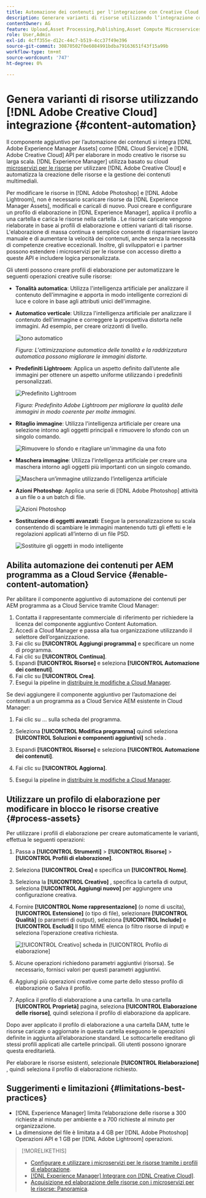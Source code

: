 ```yaml
---
title: Automazione dei contenuti per l'integrazione con Creative Cloud
description: Generare varianti di risorse utilizzando l’integrazione con Creative Cloud
contentOwner: AG
feature: Upload,Asset Processing,Publishing,Asset Compute Microservices,Workflow
role: User,Admin
exl-id: 4cff355e-d12c-44c7-b519-4cc37f49e396
source-git-commit: 30870502f0e6084991bdba79163651f43f15a99b
workflow-type: tm+mt
source-wordcount: '747'
ht-degree: 0%

---
```


# Genera varianti di risorse utilizzando [!DNL Adobe Creative Cloud] integrazione {#content-automation}

Il componente aggiuntivo per l’automazione dei contenuti si integra [!DNL Adobe Experience Manager Assets] come [!DNL Cloud Service] e [!DNL Adobe Creative Cloud] API per elaborare in modo creativo le risorse su larga scala. [!DNL Experience Manager] utilizza basato su cloud [microservizi per le risorse](/help/assets/asset-microservices-overview.md) per utilizzare [!DNL Adobe Creative Cloud] e automatizza la creazione delle risorse e la gestione dei contenuti multimediali.

Per modificare le risorse in [!DNL Adobe Photoshop] e [!DNL Adobe Lightroom], non è necessario scaricare risorse da [!DNL Experience Manager Assets], modificali e caricali di nuovo. Puoi creare e configurare un profilo di elaborazione in [!DNL Experience Manager], applica il profilo a una cartella e carica le risorse nella cartella . Le risorse caricate vengono rielaborate in base ai profili di elaborazione e ottieni varianti di tali risorse. L&#39;elaborazione di massa continua e semplice consente di risparmiare lavoro manuale e di aumentare la velocità dei contenuti, anche senza la necessità di competenze creative eccezionali. Inoltre, gli sviluppatori e i partner possono estendere i microservizi per le risorse con accesso diretto a queste API e includere logica personalizzata.

Gli utenti possono creare profili di elaborazione per automatizzare le seguenti operazioni creative sulle risorse:

* **Tonalità automatica**: Utilizza l&#39;intelligenza artificiale per analizzare il contenuto dell&#39;immagine e apporta in modo intelligente correzioni di luce e colore in base agli attributi unici dell&#39;immagine.

* **Automatico verticale**: Utilizza l&#39;intelligenza artificiale per analizzare il contenuto dell&#39;immagine e correggere la prospettiva distorta nelle immagini. Ad esempio, per creare orizzonti di livello.

   ![tono automatico](/help/assets/assets/content-automation-autotone.png)

   *Figura: L&#39;ottimizzazione automatica delle tonalità e la raddrizzatura automatica possono migliorare le immagini distorte.*

* **Predefiniti Lightroom**: Applica un aspetto definito dall’utente alle immagini per ottenere un aspetto uniforme utilizzando i predefiniti personalizzati.

   ![Predefinito Lightroom](/help/assets/assets/content-automation-lrpresets.png)

   *Figura: Predefinito Adobe Lightroom per migliorare la qualità delle immagini in modo coerente per molte immagini.*

* **Ritaglio immagine**: Utilizza l&#39;intelligenza artificiale per creare una selezione intorno agli oggetti principali e rimuovere lo sfondo con un singolo comando.

   ![Rimuovere lo sfondo e ritagliare un&#39;immagine da una foto](/help/assets/assets/content-automation-backgroundremove.png)

* **Maschera immagine**: Utilizza l&#39;intelligenza artificiale per creare una maschera intorno agli oggetti più importanti con un singolo comando.

   ![Maschera un’immagine utilizzando l’intelligenza artificiale](/help/assets/assets/content-automation-mask.png)

* **Azioni Photoshop**: Applica una serie di [!DNL Adobe Photoshop] attività a un file o a un batch di file.

   ![Azioni Photoshop](/help/assets/assets/content-automation-psactions.png)

* **Sostituzione di oggetti avanzati**: Esegue la personalizzazione su scala consentendo di scambiare le immagini mantenendo tutti gli effetti e le regolazioni applicati all’interno di un file PSD.

   ![Sostituire gli oggetti in modo intelligente](/help/assets/assets/content-automation-objectreplace.png)

## Abilita automazione dei contenuti per AEM programma as a Cloud Service {#enable-content-automation}

Per abilitare il componente aggiuntivo di automazione dei contenuti per AEM programma as a Cloud Service tramite Cloud Manager:

1. Contatta il rappresentante commerciale di riferimento per richiedere la licenza del componente aggiuntivo Content Automation.
1. Accedi a Cloud Manager e passa alla tua organizzazione utilizzando il selettore dell’organizzazione.
1. Fai clic su **[!UICONTROL Aggiungi programma]** e specificare un nome di programma.
1. Fai clic su **[!UICONTROL Continua]**.
1. Espandi **[!UICONTROL Risorse]** e seleziona **[!UICONTROL Automazione dei contenuti]**.
1. Fai clic su **[!UICONTROL Crea]**.
1. Esegui la pipeline in [distribuire le modifiche a Cloud Manager](https://experienceleague.adobe.com/docs/experience-manager-cloud-service/content/implementing/using-cloud-manager/deploy-code.html).

Se devi aggiungere il componente aggiuntivo per l’automazione dei contenuti a un programma as a Cloud Service AEM esistente in Cloud Manager:

1. Fai clic su ... sulla scheda del programma.

1. Seleziona **[!UICONTROL Modifica programma]** quindi seleziona **[!UICONTROL Soluzioni e componenti aggiuntivi]** scheda .

1. Espandi **[!UICONTROL Risorse]** e seleziona **[!UICONTROL Automazione dei contenuti]**.
1. Fai clic su **[!UICONTROL Aggiorna]**.
1. Esegui la pipeline in [distribuire le modifiche a Cloud Manager](https://experienceleague.adobe.com/docs/experience-manager-cloud-service/content/implementing/using-cloud-manager/deploy-code.html).

## Utilizzare un profilo di elaborazione per modificare in blocco le risorse creative {#process-assets}

Per utilizzare i profili di elaborazione per creare automaticamente le varianti, effettua le seguenti operazioni:

1. Passa a **[!UICONTROL Strumenti]** > **[!UICONTROL Risorse]** > **[!UICONTROL Profili di elaborazione]**.

1. Seleziona **[!UICONTROL Crea]** e specifica un **[!UICONTROL Nome]**.

1. Seleziona la **[!UICONTROL Creativo]** , specifica la cartella di output, seleziona **[!UICONTROL Aggiungi nuovo]** per aggiungere una configurazione creativa.

1. Fornire **[!UICONTROL Nome rappresentazione]** (o nome di uscita), **[!UICONTROL Estensione]** (o tipo di file), selezionare **[!UICONTROL Qualità]** (o parametri di output), seleziona **[!UICONTROL Include]** e **[!UICONTROL Escludi]** Il tipo MIME elenca (o filtro risorse di input) e seleziona l’operazione creativa richiesta.

   ![[!UICONTROL Creativo] scheda in [!UICONTROL Profilo di elaborazione]](assets/creative-processing-profile.png)

1. Alcune operazioni richiedono parametri aggiuntivi (risorsa). Se necessario, fornisci valori per questi parametri aggiuntivi.

1. Aggiungi più operazioni creative come parte dello stesso profilo di elaborazione o Salva il profilo.

1. Applica il profilo di elaborazione a una cartella. In una cartella **[!UICONTROL Proprietà]** pagina, seleziona **[!UICONTROL Elaborazione delle risorse]**, quindi seleziona il profilo di elaborazione da applicare.

Dopo aver applicato il profilo di elaborazione a una cartella DAM, tutte le risorse caricate o aggiornate in questa cartella eseguono le operazioni definite in aggiunta all’elaborazione standard. Le sottocartelle ereditano gli stessi profili applicati alle cartelle principali. Gli utenti possono ignorare questa ereditarietà.

Per elaborare le risorse esistenti, selezionale **[!UICONTROL Rielaborazione]** , quindi seleziona il profilo di elaborazione richiesto.

## Suggerimenti e limitazioni {#limitations-best-practices}

* [!DNL Experience Manager] limita l’elaborazione delle risorse a 300 richieste al minuto per ambiente e a 700 richieste al minuto per organizzazione.
* La dimensione del file è limitata a 4 GB per [!DNL Adobe Photoshop] Operazioni API e 1 GB per [!DNL Adobe Lightroom] operazioni.

>[!MORELIKETHIS]
>
>* [Configurare e utilizzare i microservizi per le risorse tramite i profili di elaborazione](/help/assets/asset-microservices-configure-and-use.md).
>* [ [!DNL Experience Manager] Integrare con [!DNL Creative Cloud]](/help/assets/aem-cc-integration-best-practices.md).
>* [Acquisizione ed elaborazione delle risorse con i microservizi per le risorse: Panoramica](/help/assets/asset-microservices-overview.md).

